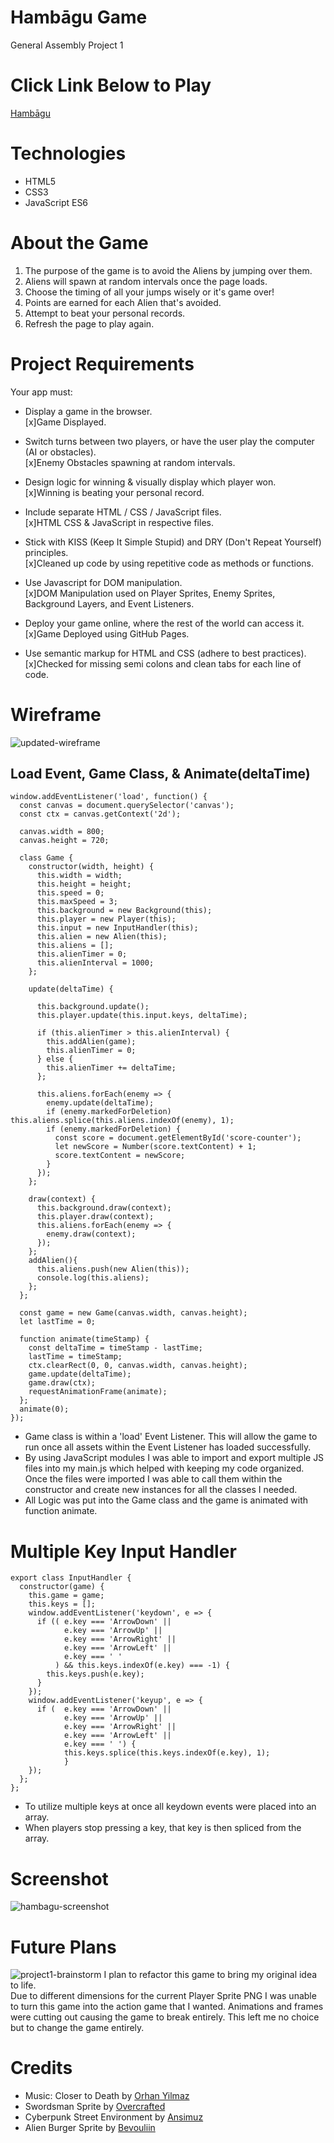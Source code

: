 # Hambāgu Game
General Assembly Project 1
# Click Link Below to Play
[Hambāgu](https://nainoaktv.github.io/cyborg-game/)
# Technologies
- HTML5
- CSS3
- JavaScript ES6
# About the Game
1. The purpose of the game is to avoid the Aliens by jumping over them.  
2. Aliens will spawn at random intervals once the page loads.
3. Choose the timing of all your jumps wisely or it's game over!
4. Points are earned for each Alien that's avoided.
5. Attempt to beat your personal records.
6. Refresh the page to play again.

# Project Requirements
Your app must:
- Display a game in the browser. </br>
[x]Game Displayed.

- Switch turns between two players, or have the user play the computer (AI or obstacles).</br>
[x]Enemy Obstacles spawning at random intervals.

- Design logic for winning & visually display which player won.</br>
[x]Winning is beating your personal record.

- Include separate HTML / CSS / JavaScript files.</br>
[x]HTML CSS & JavaScript in respective files.

- Stick with KISS (Keep It Simple Stupid) and DRY (Don't Repeat Yourself) principles.</br>
[x]Cleaned up code by using repetitive code as methods or functions.

- Use Javascript for DOM manipulation.</br>
[x]DOM Manipulation used on Player Sprites, Enemy Sprites, Background Layers, and Event Listeners.  

- Deploy your game online, where the rest of the world can access it.</br>
[x]Game Deployed using GitHub Pages.

- Use semantic markup for HTML and CSS (adhere to best practices).</br>
[x]Checked for missing semi colons and clean tabs for each line of code.

# Wireframe
![updated-wireframe](./wireframe/Wireframe%20Updated.png)

## Load Event, Game Class, & Animate(deltaTime)
``` 
window.addEventListener('load', function() {
  const canvas = document.querySelector('canvas');
  const ctx = canvas.getContext('2d');
  
  canvas.width = 800;
  canvas.height = 720;
  
  class Game { 
    constructor(width, height) {
      this.width = width;
      this.height = height;
      this.speed = 0;
      this.maxSpeed = 3;
      this.background = new Background(this);
      this.player = new Player(this);
      this.input = new InputHandler(this);
      this.alien = new Alien(this);
      this.aliens = []; 
      this.alienTimer = 0;
      this.alienInterval = 1000;
    };

    update(deltaTime) {

      this.background.update();
      this.player.update(this.input.keys, deltaTime);
      
      if (this.alienTimer > this.alienInterval) {
        this.addAlien(game);
        this.alienTimer = 0;
      } else {
        this.alienTimer += deltaTime;
      };

      this.aliens.forEach(enemy => {
        enemy.update(deltaTime);
        if (enemy.markedForDeletion) this.aliens.splice(this.aliens.indexOf(enemy), 1);
        if (enemy.markedForDeletion) {
          const score = document.getElementById('score-counter');
          let newScore = Number(score.textContent) + 1;
          score.textContent = newScore;
        }
      });
    };

    draw(context) {
      this.background.draw(context); 
      this.player.draw(context);
      this.aliens.forEach(enemy => {
        enemy.draw(context);
      });
    };
    addAlien(){
      this.aliens.push(new Alien(this));
      console.log(this.aliens);
    };
  };
  
  const game = new Game(canvas.width, canvas.height);
  let lastTime = 0;
  
  function animate(timeStamp) {
    const deltaTime = timeStamp - lastTime;
    lastTime = timeStamp;
    ctx.clearRect(0, 0, canvas.width, canvas.height);
    game.update(deltaTime);
    game.draw(ctx);
    requestAnimationFrame(animate);
  };
  animate(0); 
});
```
- Game class is within a 'load' Event Listener. This will allow the game to run once all assets within the Event Listener has loaded successfully.
- By using JavaScript modules I was able to import and export multiple JS files into my main.js which helped with keeping my code organized. Once the files were imported I was able to call them within the constructor and create new instances for all the classes I needed.
- All Logic was put into the Game class and the game is animated with function animate.

# Multiple Key Input Handler
```
export class InputHandler {
  constructor(game) {
    this.game = game;
    this.keys = [];
    window.addEventListener('keydown', e => {
      if (( e.key === 'ArrowDown' || 
            e.key === 'ArrowUp' ||
            e.key === 'ArrowRight' ||
            e.key === 'ArrowLeft' ||
            e.key === ' ' 
          ) && this.keys.indexOf(e.key) === -1) {
        this.keys.push(e.key);
      } 
    });
    window.addEventListener('keyup', e => {
      if (  e.key === 'ArrowDown' ||
            e.key === 'ArrowUp' ||
            e.key === 'ArrowRight' ||
            e.key === 'ArrowLeft' ||
            e.key === ' ') {
            this.keys.splice(this.keys.indexOf(e.key), 1);
            }
    });
  };
};
```
- To utilize multiple keys at once all keydown events were placed into an array.
- When players stop pressing a key, that key is then spliced from the array.
# Screenshot
![hambagu-screenshot](./wireframe/Screen%20Shot%202022-08-06%20at%202.56.37%20AM.png)
# Future Plans
![project1-brainstorm](https://user-images.githubusercontent.com/105531873/181154802-ef6aaebf-3432-4901-8b12-be2acf70ac7d.png)
I plan to refactor this game to bring my original idea to life.<br/>
Due to different dimensions for the current Player Sprite PNG I was unable to turn this game into the action game that I wanted. Animations and frames were cutting out causing the game to break entirely. This left me no choice but to change the game entirely.<br/>

# Credits
- Music: Closer to Death by [Orhan Yilmaz](https://snapmuse.com/artist/orhan-yilmaz)
- Swordsman Sprite by [Overcrafted](https://cubebrush.co/overcrafted)
- Cyberpunk Street Environment by [Ansimuz](https://ansimuz.itch.io/)
- Alien Burger Sprite by [Bevouliin](https://bevouliin.com/)